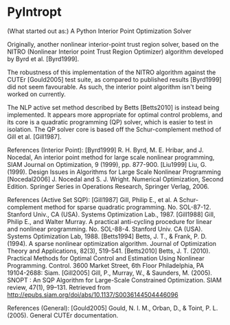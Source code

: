 PyIntropt
=========

(What started out as:)
A Python Interior Point Optimization Solver

Originally, another nonlinear interior-point trust region solver, based on the
NITRO (Nonlinear Interior point Trust Region Optimizer) algorithm developed by
Byrd et al. [Byrd1999].

The robustness of this implementation of the NITRO algorithm against the CUTEr
[Gould2005] test suite, as compared to published results [Byrd1999] did not
seem favourable. As such, the interior point algorithm isn't being worked on
currently.

The NLP active set method described by Betts [Betts2010] is instead being
implemented. It appears more appropriate for optimal control problems, and its
core is a quadratic programming (QP) solver, which is easier to test in
isolation. The QP solver core is based off the Schur-complement method of Gill
et al. [Gill1987].


References (Interior Point):
[Byrd1999] R. H. Byrd, M. E. Hribar, and J. Nocedal, An interior point method
for large scale nonlinear programming, SIAM Journal on Optimization, 9 (1999),
pp. 877-900.
[Liu1999] Liu, G. (1999). Design Issues in Algorithms for Large Scale Nonlinear
Programming
[Nocedal2006] J. Nocedal and S. J. Wright. Numerical Optimization, Second
Edition. Springer Series in Operations Research, Springer Verlag, 2006.

References (Active Set SQP):
[Gill1987] Gill, Philip E., et al. A Schur-complement method for sparse
quadratic programming. No. SOL-87-12. Stanford Univ., CA (USA). Systems
Optimization Lab., 1987.
[Gill1988] Gill, Philip E., and Walter Murray. A practical anti-cycling
procedure for linear and nonlinear programming. No. SOL-88-4. Stanford Univ. CA
(USA). Systems Optimization Lab, 1988.
[Betts1994] Betts, J. T., & Frank, P. D. (1994). A sparse nonlinear
optimization algorithm. Journal of Optimization Theory and Applications, 82(3),
519-541.
[Betts2010] Betts, J. T. (2010). Practical Methods for Optimal Control and
Estimation Using Nonlinear Programming. Control. 3600 Market Street, 6th Floor
Philadelphia, PA 19104-2688: Siam.
[Gill2005] Gill, P., Murray, W., & Saunders, M. (2005). SNOPT : An SQP
Algorithm for Large-Scale Constrained Optimization. SIAM review, 47(1), 99–131.
Retrieved from http://epubs.siam.org/doi/abs/10.1137/S0036144504446096

References (General):
[Gould2005] Gould, N. I. M., Orban, D., & Toint, P. L. (2005). General CUTEr
documentation.

